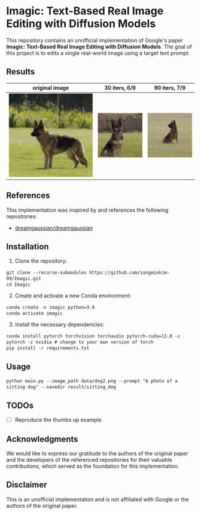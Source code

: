 # Imagic: Text-Based Real Image Editing with Diffusion Models

This repository contains an unofficial implementation of Google's paper **Imagic: Text-Based Real Image Editing with Diffusion Models**. 
The goal of this project is to edits a single real-world image using a target text prompt.


## Results

| original image | 30 iters, 6/9 | 90 iters, 7/9 |
|---|---|---|
| ![input](./data/dog2.png) | ![30](./figure/3_6.png) | ![90](./figure/9_7.png)


## References

This implementation was inspired by and references the following repositories:

- [dreamgaussian/dreamgaussian](https://github.com/dreamgaussian/dreamgaussian)


## Installation

1. Clone the repository:

```shell
git clone --recurse-submodules https://github.com/sangminkim-99/Imagic.git
cd Imagic
```

2. Create and activate a new Conda environment:

```shell
conda create -n imagic python=3.9
conda activate imagic
```

3. Install the necessary dependencies:

```shell
conda install pytorch torchvision torchaudio pytorch-cuda=11.8 -c pytorch -c nvidia # change to your own version of torch
pip install -r requirements.txt
```

## Usage

```shell
python main.py --image_path data/dog2.png --prompt "A photo of a sitting dog" --savedir result/sitting_dog
```

## TODOs

- [ ] Reproduce the thumbs up example


## Acknowledgments

We would like to express our gratitude to the authors of the original paper and the developers of the referenced repositories for their valuable contributions, which served as the foundation for this implementation.


## Disclaimer

This is an unofficial implementation and is not affiliated with Google or the authors of the original paper.

